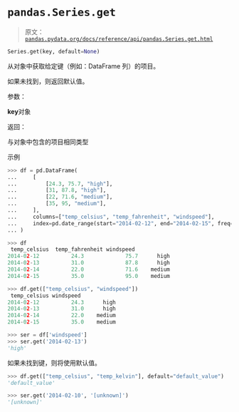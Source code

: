 # `pandas.Series.get`

> 原文：[`pandas.pydata.org/docs/reference/api/pandas.Series.get.html`](https://pandas.pydata.org/docs/reference/api/pandas.Series.get.html)

```py
Series.get(key, default=None)
```

从对象中获取给定键（例如：DataFrame 列）的项目。

如果未找到，则返回默认值。

参数：

**key**对象

返回：

与对象中包含的项目相同类型

示例

```py
>>> df = pd.DataFrame(
...     [
...         [24.3, 75.7, "high"],
...         [31, 87.8, "high"],
...         [22, 71.6, "medium"],
...         [35, 95, "medium"],
...     ],
...     columns=["temp_celsius", "temp_fahrenheit", "windspeed"],
...     index=pd.date_range(start="2014-02-12", end="2014-02-15", freq="D"),
... ) 
```

```py
>>> df
 temp_celsius  temp_fahrenheit windspeed
2014-02-12          24.3             75.7      high
2014-02-13          31.0             87.8      high
2014-02-14          22.0             71.6    medium
2014-02-15          35.0             95.0    medium 
```

```py
>>> df.get(["temp_celsius", "windspeed"])
 temp_celsius windspeed
2014-02-12          24.3      high
2014-02-13          31.0      high
2014-02-14          22.0    medium
2014-02-15          35.0    medium 
```

```py
>>> ser = df['windspeed']
>>> ser.get('2014-02-13')
'high' 
```

如果未找到键，则将使用默认值。

```py
>>> df.get(["temp_celsius", "temp_kelvin"], default="default_value")
'default_value' 
```

```py
>>> ser.get('2014-02-10', '[unknown]')
'[unknown]' 
```
